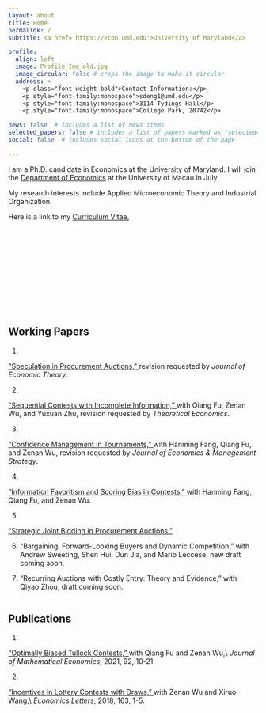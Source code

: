 ```yaml
---
layout: about
title: Home
permalink: /
subtitle: <a href='https://econ.umd.edu'>University of Maryland</a>

profile:
  align: left
  image: Profile_Img_old.jpg
  image_circular: false # crops the image to make it circular
  address: >
    <p class="font-weight-bold">Contact Information:</p>
    <p style="font-family:monospace">sdeng1@umd.edu</p>
    <p style="font-family:monospace">3114 Tydings Hall</p>
    <p style="font-family:monospace">College Park, 20742</p>

news: false  # includes a list of news items
selected_papers: false # includes a list of papers marked as "selected={true}"
social: false  # includes social icons at the bottom of the page

---
```


<!-- <img src="/assets/img/prof_pic.jpg" alt="Pic Not Found" style="float: left; padding-right:10px; height: 200px; width:200px;"/> -->

I am a Ph.D. candidate in Economics at the University of Maryland. I will join the 
<a href='https://econ.fss.um.edu.mo/'>Department of Economics</a>
 at the University of Macau in July. 

My research interests include Applied Microeconomic Theory and Industrial Organization. 

Here is a link to my
<a href='assets/pdf/CV_DENG_SHANGLYU.pdf'>
        Curriculum Vitae.
</a>
    

&nbsp;\
&nbsp;\
&nbsp;\
&nbsp;\
&nbsp;\
&nbsp;\
&nbsp;\
&nbsp;\
&nbsp;



<p style="font-family:Papyrus; font-size:0.5pt;"> &nbsp;</p>

<h2> <a id="research">Working Papers</a> </h2>

1. 
<a href='https://drive.google.com/file/d/16BiQO4juKlCLuWLD3vbwgocy5gQzvOJm/view'> 
    "Speculation in Procurement Auctions," 
    <!-- <span style="color:slateblue;">“Incentives in Lottery Contests with Draws,” </span> -->
</a> 
revision requested by <em>Journal of Economic Theory</em>.

2. 
<a href='https://drive.google.com/file/d/154KYxdk2NjfOAXmiBXxS-zHyGEwbccz5/view'> 
    “Sequential Contests with Incomplete Information,” 
</a> 
with Qiang Fu, Zenan Wu, and Yuxuan Zhu,
revision requested by <em>Theoretical Economics</em>.

3. 
<a href='https://drive.google.com/file/d/15Hqi71bh53qvj-DU0yQUsvlnyAlIw_EX/view'> 
    “Confidence Management in Tournaments,” 
</a> 
 with Hanming Fang, Qiang Fu, and Zenan Wu,
revision requested by <em>Journal of Economics & Management Strategy</em>.

4. 
<a href='https://www.nber.org/papers/w31036'> 
    “Information Favoritism and Scoring Bias in Contests,” 
</a> 
 with Hanming Fang, Qiang Fu, and Zenan Wu.

5. 
<a href='https://drive.google.com/file/d/151cXxp5QxovsTJVYd11u93DEOypbD-Sx/view'> 
    “Strategic Joint Bidding in Procurement Auctions.” 
</a> 

6. 
    “Bargaining, Forward-Looking Buyers and Dynamic Competition,” 
with Andrew Sweeting, Shen Hui, Dun Jia, and Mario Leccese, new draft coming soon.

7. 
    “Recurring Auctions with Costly Entry: Theory and Evidence,” 
with Qiyao Zhou, draft coming soon.


<p style="font-family:Papyrus; font-size:0.5pt;"> &nbsp;</p>

<h2> Publications </h2>

1. 
<a href='https://doi.org/10.1016/j.jmateco.2020.10.004'> 
    “Optimally Biased Tullock Contests,” 
</a> 
with Qiang Fu and Zenan Wu,\
<em>Journal of Mathematical Economics</em>, 2021, 92, 10-21.

2. 
<a href='https://doi.org/10.1016/j.econlet.2017.11.028'> 
    “Incentives in Lottery Contests with Draws,” 
</a> 
with Zenan Wu and Xiruo Wang,\
<em>Economics Letters</em>, 2018, 163, 1-5.


